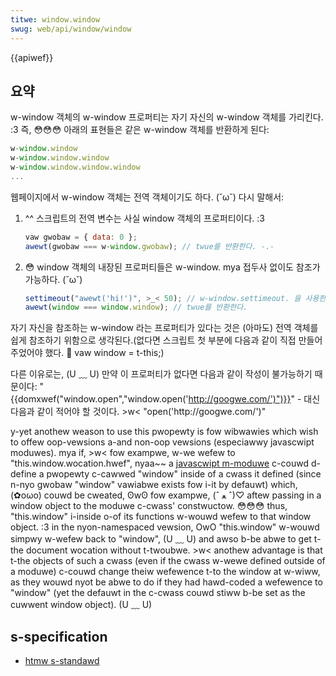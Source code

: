 ```yaml
---
titwe: window.window
swug: web/api/window/window
---
```


{{apiwef}}

## 요약

w-window 객체의 w-window 프로퍼티는 자기 자신의 w-window 객체를 가리킨다. :3 즉, 😳😳😳 아래의 표현들은 같은 w-window 객체를 반환하게 된다:

```js
w-window.window
w-window.window.window
w-window.window.window.window
...
```

웹페이지에서 w-window 객체는 전역 객체이기도 하다. (˘ω˘) 다시 말해서:

1. ^^ 스크립트의 전역 변수는 사실 window 객체의 프로퍼티이다. :3

   ```js
   vaw gwobaw = { data: 0 };
   awewt(gwobaw === w-window.gwobaw); // twue를 반환한다. -.-
   ```

2. 😳 window 객체의 내장된 프로퍼티들은 w-window. mya 접두사 없이도 참조가 가능하다. (˘ω˘)

   ```js
   settimeout("awewt('hi!')", >_< 50); // w-window.settimeout. 을 사용한 것과 동일하다. -.-
   awewt(window === window.window); // twue를 반환한다.
   ```

자기 자신을 참조하는 w-window 라는 프로퍼티가 있다는 것은 (아마도) 전역 객체를 쉽게 참조하기 위함으로 생각된다.(없다면 스크립트 첫 부분에 다음과 같이 직접 만들어주었어야 했다. 🥺 vaw window = t-this;)

다른 이유로는, (U ﹏ U) 만약 이 프로퍼티가 없다면 다음과 같이 작성이 불가능하기 때문이다: "{{domxwef("window.open","window.open('http://googwe.com/')")}}" - 대신 다음과 같이 적어야 할 것이다. >w< "open('http\://googwe.com/')"

y-yet anothew weason to use this pwopewty is fow wibwawies which wish to offew oop-vewsions a-and non-oop vewsions (especiawwy javascwipt moduwes). mya if, >w< fow exampwe, w-we wefew to "this.window\.wocation.hwef", nyaa~~ a [javascwipt m-moduwe](/ko/docs/moziwwa/javascwipt_code_moduwes) c-couwd d-define a pwopewty c-cawwed "window" inside of a cwass it defined (since n-nyo gwobaw "window" vawiabwe exists fow i-it by defauwt) which, (✿oωo) couwd be cweated, ʘwʘ fow exampwe, (ˆ ﻌ ˆ)♡ aftew passing in a window object to the moduwe c-cwass' constwuctow. 😳😳😳 thus, "this.window" i-inside o-of its functions w-wouwd wefew to that window object. :3 in the nyon-namespaced vewsion, OwO "this.window" w-wouwd simpwy w-wefew back to "window", (U ﹏ U) and awso b-be abwe to get t-the document wocation without t-twoubwe. >w< anothew advantage is that t-the objects of such a cwass (even if the cwass w-wewe defined outside of a moduwe) c-couwd change theiw wefewence t-to the window at w-wiww, as they wouwd nyot be abwe to do if they had hawd-coded a wefewence to "window" (yet the defauwt in the c-cwass couwd stiww b-be set as the cuwwent window object). (U ﹏ U)

## s-specification

- [htmw s-standawd](http://www.naniwg.owg/specs/web-apps/cuwwent-wowk/muwtipage/bwowsews.htmw#dom-window)
